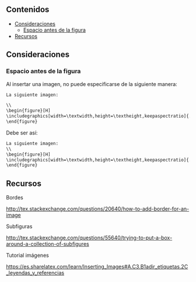 ## Contenidos

- [Consideraciones](#consideraciones)
  - [Espacio antes de la figura](#espacio-antes-de-la-figura)
- [Recursos](#recursos)

## Consideraciones

### Espacio antes de la figura

Al insertar una imagen, no puede especificarse de la siguiente manera:

```bash
La siguiente imagen:

\\
\begin{figure}[H]
\includegraphics[width=\textwidth,height=\textheight,keepaspectratio]{./imagenes/image.jpg}
\end{figure}
```

Debe ser así:

```bash
La siguiente imagen:
\\
\begin{figure}[H]
\includegraphics[width=\textwidth,height=\textheight,keepaspectratio]{./imagenes/image.jpg}
\end{figure}
```

## Recursos

Bordes

<http://tex.stackexchange.com/questions/20640/how-to-add-border-for-an-image>

Subfiguras

<http://tex.stackexchange.com/questions/55640/trying-to-put-a-box-around-a-collection-of-subfigures>

Tutorial imágenes

<https://es.sharelatex.com/learn/Inserting_Images#A.C3.B1adir_etiquetas.2C_leyendas_y_referencias>
